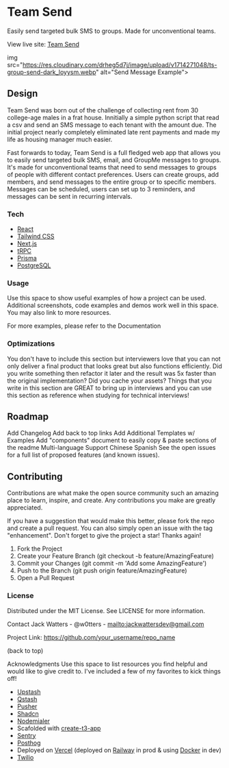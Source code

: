 # Team Send

Easily send targeted bulk SMS to groups. Made for unconventional teams.

View live site: [Team Send](https://teamsend.yatusabes.co/group/clvj6cxg2000uujy8qo59yve1)

img src="<https://res.cloudinary.com/drheg5d7j/image/upload/v1714271048/ts-group-send-dark_loyysm.webp>" alt="Send Message Example"></img>

## Design

Team Send was born out of the challenge of collecting rent from 30 college-age males in a frat house. Innitially a simple python script that read a csv and send an SMS message to each tenant with the amount due. The initial project nearly completely eliminated late rent payments and made my life as housing manager much easier.

Fast forwards to today, Team Send is a full fledged web app that allows you to easily send targeted bulk SMS, email, and GroupMe messages to groups. It's made for unconventional teams that need to send messages to groups of people with different contact preferences. Users can create groups, add members, and send messages to the entire group or to specific members. Messages can be scheduled, users can set up to 3 reminders, and messages can be sent in recurring intervals.

### Tech

- [React](https://reactjs.org/)
- [Tailwind CSS](https://tailwindcss.com/)
- [Next.js](https://nextjs.org/)
- [tRPC](https://trpc.io/)
- [Prisma](https://www.prisma.io/)
- [PostgreSQL](https://www.postgresql.org/) 

### Usage

Use this space to show useful examples of how a project can be used. Additional screenshots, code examples and demos work well in this space. You may also link to more resources.

For more examples, please refer to the Documentation

### Optimizations

You don't have to include this section but interviewers love that you can not only deliver a final product that looks great but also functions efficiently. Did you write something then refactor it later and the result was 5x faster than the original implementation? Did you cache your assets? Things that you write in this section are GREAT to bring up in interviews and you can use this section as reference when studying for technical interviews!

## Roadmap

 Add Changelog
 Add back to top links
 Add Additional Templates w/ Examples
 Add "components" document to easily copy & paste sections of the readme
 Multi-language Support
 Chinese
 Spanish
See the open issues for a full list of proposed features (and known issues).

## Contributing

Contributions are what make the open source community such an amazing place to learn, inspire, and create. Any contributions you make are greatly appreciated.

If you have a suggestion that would make this better, please fork the repo and create a pull request. You can also simply open an issue with the tag "enhancement". Don't forget to give the project a star! Thanks again!

1. Fork the Project
2. Create your Feature Branch (git checkout -b feature/AmazingFeature)
3. Commit your Changes (git commit -m 'Add some AmazingFeature')
4. Push to the Branch (git push origin feature/AmazingFeature)
5. Open a Pull Request

### License

Distributed under the MIT License. See LICENSE for more information.

Contact
Jack Watters - @w0tters - <mailto:jackwattersdev@gmail.com>

Project Link: <https://github.com/your_username/repo_name>

(back to top)

Acknowledgments
Use this space to list resources you find helpful and would like to give credit to. I've included a few of my favorites to kick things off!

- [Upstash](https://upstash.com/)
- [Qstash](https://upstash.com/)
- [Pusher](https://pusher.com/)
- [Shadcn](https://shadcn.com/)
- [Nodemialer](https://nodemailer.com/about/)
- Scafolded with [create-t3-app]()
- [Sentry](https://sentry.io/)
- [Posthog](https://posthog.com/)
- Deployed on [Vercel](https://vercel.com/)
(deployed on [Railway](https://railway.app/) in prod & using [Docker](https://www.docker.com/) in dev)
- [Twilio](https://www.twilio.com/)
